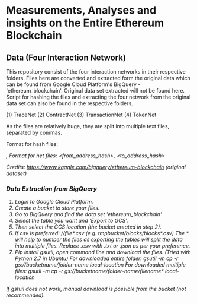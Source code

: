 # Measurements, Analyses and insights on the Entire Ethereum Blockchain
## Data (Four Interaction Network)
This repository consist of the four interaction networks in their respective folders. Files here are converted and extracted form the original data which can be found from Google Cloud Platform's BigQuery -'ethereum_blockchain'. Original data set extracted will not be found here. Script for hashing the files and extracting the four network from the original data set can also be found in the respective folders.

(1) TraceNet
(2) ContractNet
(3) TransactionNet
(4) TokenNet

As the files are relatively huge, they are split into multiple text files, separated by commas.

Format for hash files: <address>, <hash>
Format for net files: <from_address_hash>, <to_address_hash>

Credits:
https://www.kaggle.com/bigquery/ethereum-blockchain (original dataset)

### Data Extraction from BigQuery
1. Login to Google Cloud Platform. 
2. Create a bucket to store your files.
2. Go to BigQuery and find the data set 'ethereum_blockchain'
3. Select the table you want and 'Export to GCS'.
4. Then select the GCS location (the bucket created in step 2). 
5. If csv is preferred: <bucket>/<folder>/file*.csv (e.g. tmpbucket/blocks/blocks*.csv)
   The * will help to number the files as exporting the tables will split the data into multiple files. 
   Replace .csv with .txt or .json as per your preference.
6. Pip install gsutil, open command line and download the files. (Tried with Python 2.7 in Ubuntu)
   For downloaded entire folder: gsutil -m cp -r gs://bucketname/folder-name local-location
   For downloaded multiple files: gsutil -m cp -r gs://bucketname/folder-name/filename* local-location

If gstuil does not work, manual download is possible from the bucket (not recommended).


   
